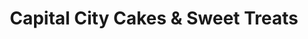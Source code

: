 ---
title: "Capital City Cakes & Sweet Treats"
url: /grove-city/capital-city-cakes-und-sweet-treats/
shop: Süßwaren
---
